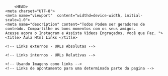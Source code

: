 <!DOCTYPE HTML>
        <HEAD>
    <meta charset="UTF-8">
    <meta name="viewport"  content="widthd=device-width, initial-scale=1.0">
    <meta name="description" content="Todos Podem ser geradores de conteúdo. Compartilhe os bons momentos com os seus amigos. 
    Acesse agora o Instagram e Assista Videos Engraçados. Você que Faz. ">
    <title> Aula Html Links </title>
</HEAD>


<body>

    <!-- Links externos - URLs Absolutas -->

    <!-- Links internos - URLs Relativas -->

    <!-- Usando Imagens como links -->
    <!-- Links de apontamento para uma determinada parte da pagina -->

</body>
</html>